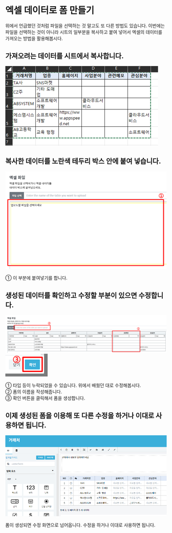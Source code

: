 # 엑셀 데이터로 폼 만들기
위에서 언급했던 것처럼 파일을 선택하는 것 말고도 또 다른 방법도 있습니다. 이번에는 파일을 선택하는 것이 아니라 시트의 일부분을 복사하고 붙여 넣어서 엑셀의 데이터를 가져오는 방법을 활용해봅시다.

## 가져오려는 데이터를 시트에서 복사합니다.

![가져오려는 데이터를 시트에서 복사합니다](/media/image29.png)

## 복사한 데이터를 노란색 테두리 박스 안에 붙여 넣습니다.

![복사한 데이터를 노란색 테두리 박스 안에 붙여 넣습니다](/media/image30.png)

①	이 부분에 붙여넣기를 합니다.

## 생성된 데이터를 확인하고 수정할 부분이 있으면 수정합니다.

![생성된 데이터를 확인하고 수정할 부분이 있으면 수정합니다](/media/image31.png)
![확인 클릭](/media/image32.png)

①	타입 등이 누락되었을 수 있습니다. 위에서 배웠던 대로 수정해봅시다.<br>
②	폼의 이름을 작성해줍니다.<br>
③	확인 버튼을 클릭해서 폼을 생성합니다.

## 이제 생성된 폼을 이용해 또 다른 수정을 하거나 이대로 사용하면 됩니다.

![이제 생성된 폼을 이용해 또 다른 수정을 하거나 이대로 사용하면 됩니다](/media/image33.png)

폼이 생성되면 수정 화면으로 넘어옵니다. 수정을 하거나 이대로 사용하면 됩니다.